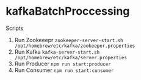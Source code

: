 # kafkaBatchProccessing

Scripts
1. Run Zookeeepr
  `zookeeper-server-start.sh /opt/homebrew/etc/kafka/zookeeper.properties`
2. Run Kafka
   `kafka-server-start.sh /opt/homebrew/etc/kafka/server.properties`
3. Run Producer
   `npm run start:producer`
4. Run Consumer
   `npm run start:cunsumer`
